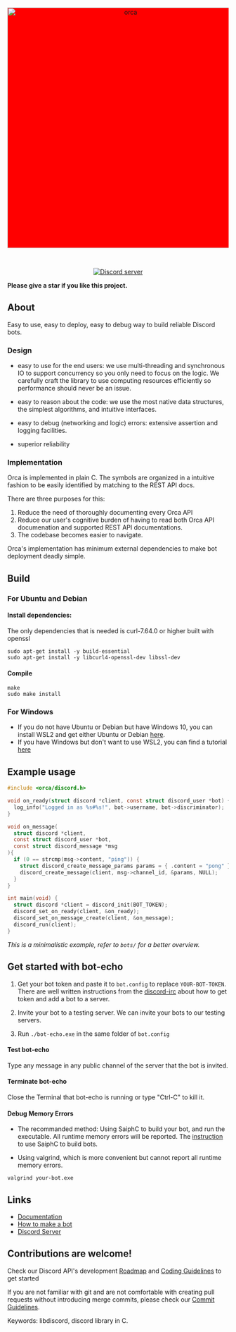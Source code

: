 <div align="center">
  <br />
  <p>
    <a href="https://cee-studio.github.io/orca"><img src="https://raw.githubusercontent.com/cee-studio/orca-docs/079bbbc5f2a27f457c324b1334b3644095db31ff/docs/source/images/logo-light.svg" width="546" alt="orca" style="background-color:red;" /></a>
  </p>
  <br />
  <p>
    <a href="https://discord.gg/2jfycwXVM3"><img src="https://img.shields.io/discord/562694099887587338?color=5865F2&logo=discord&logoColor=white" alt="Discord server" /></a>
  </p>
</div>

**Please give a star if you like this project.**

## About

Easy to use, easy to deploy, easy to debug way to build reliable Discord bots.

### Design

- easy to use for the end users: we use multi-threading and
  synchronous IO to support concurrency so you only need to focus on
  the logic.  We carefully craft the library to use computing
  resources efficiently so performance should never be an issue.

- easy to reason about the code: we use the most native data structures,
   the simplest algorithms, and intuitive interfaces.

- easy to debug (networking and logic) errors: extensive assertion 
  and logging facilities.

- superior reliability

### Implementation

Orca is implemented in plain C. The symbols are organized in a intuitive
fashion to be easily identified by matching to the REST API docs.

There are three purposes for this:

1. Reduce the need of thoroughly documenting every Orca API
2. Reduce our user's cognitive burden of having to read both Orca API
documenation and supported REST API documentations. 
3. The codebase becomes easier to navigate.

Orca's implementation has minimum external dependencies to make bot
deployment deadly simple.


## Build
### For Ubuntu and Debian
#### Install dependencies:

The only dependencies that is needed is curl-7.64.0 or higher built with openssl
```
sudo apt-get install -y build-essential 
sudo apt-get install -y libcurl4-openssl-dev libssl-dev
```

#### Compile

```
make
sudo make install
```

### For Windows

* If you do not have Ubuntu or Debian but have Windows 10, you can install WSL2 and get either Ubuntu or Debian [here](https://docs.microsoft.com/en-us/windows/wsl/install-win10).
* If you have Windows but don't want to use WSL2, you can find a tutorial [here](/docs/BUILDING_WITH_WINDOWS.md)

## Example usage

```c
#include <orca/discord.h>

void on_ready(struct discord *client, const struct discord_user *bot) {
  log_info("Logged in as %s#%s!", bot->username, bot->discriminator);
}

void on_message(
  struct discord *client, 
  const struct discord_user *bot, 
  const struct discord_message *msg
){
  if (0 == strcmp(msg->content, "ping")) {
    struct discord_create_message_params params = { .content = "pong" };
    discord_create_message(client, msg->channel_id, &params, NULL);
  }
}

int main(void) {
  struct discord *client = discord_init(BOT_TOKEN);
  discord_set_on_ready(client, &on_ready);
  discord_set_on_message_create(client, &on_message);
  discord_run(client);
}
```
*This is a minimalistic example, refer to `bots/` for a better overview.*

## Get started with bot-echo
1. Get your bot token and paste it to `bot.config` to
   replace `YOUR-BOT-TOKEN`. There are 
   well written instructions from the [discord-irc](https://github.com/reactiflux/discord-irc/wiki/Creating-a-discord-bot-&-getting-a-token) about 
   how to get token and add a bot to a server.
   
2. Invite your bot to a testing server. We can invite your bots
   to our testing servers. 

3. Run `./bot-echo.exe` in the same folder of `bot.config`

#### Test bot-echo
Type any message in any public channel of the server that the bot is invited.

#### Terminate bot-echo
Close the Terminal that bot-echo is running or type "Ctrl-C" to kill it.

#### Debug Memory Errors
* The recommanded method: 
  Using SaiphC to build your bot, and run the executable.  All runtime memory errors will be reported. 
  The [instruction](/docs/SAIPH.md) to use SaiphC to build bots.

* Using valgrind, which is more convenient but cannot report all runtime memory errors. 
```
valgrind your-bot.exe 
```

## Links

- [Documentation](https://cee-studio.github.io/orca/)
- [How to make a bot](/docs/BUILDING_A_BOT.md)
- [Discord Server](https://discord.gg/2jfycwXVM3)

## Contributions are welcome!
Check our Discord API's development [Roadmap](docs/DISCORD_ROADMAP.md) and [Coding Guidelines](docs/CODING_GUIDELINES.md) to get started

If you are not familiar with git and are not comfortable with creating pull requests without introducing merge 
commits, please check our [Commit Guidelines](docs/COMMIT_GUIDELINES.md).

Keywords:
libdiscord, discord library in C.
